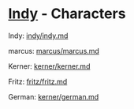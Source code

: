 # [Indy](../../README.md) - Characters

Indy: [indy/indy.md](indy/indy.md)

marcus: [marcus/marcus.md](marcus/marcus.md)

Kerner: [kerner/kerner.md](kerner/kerner.md)

Fritz: [fritz/fritz.md](fritz/fritz.md)

German: [kerner/german.md](kerner/german.md)
